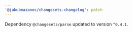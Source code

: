 ```yaml
---
'@jakubmazanec/changesets-changelog': patch
---
```

Dependency `@changesets/parse` updated to version `^0.4.1`.

